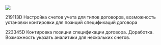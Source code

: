 ![](eXpress_7fPGsZfWPN.png)



219113D Настройка счетов учета для типов договоров, возможность установки контировки для позиций спецификаций договора

223345D Контировка позиции спецификации договора. Доработка. Возможность указать аналитики для нескольких счетов.